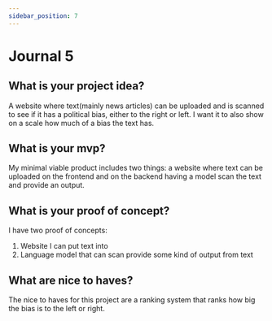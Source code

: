 ```yaml
---
sidebar_position: 7
---
```


# Journal 5

## What is your project idea?

A website where text(mainly news articles) can be uploaded and is scanned to see if it has a political bias, either to the right or left. I want it to also show on a scale how much of a bias the text has. 

## What is your mvp?

My minimal viable product includes two things: a website where text can be uploaded on the frontend and on the backend having a model scan the text and provide an output. 


## What is your proof of concept?

I have two proof of concepts: 
  1. Website I can put text into 
  2. Language model that can scan provide some kind of output from text 

## What are nice to haves?

The nice to haves for this project are a ranking system that ranks how big the bias is to the left or right. 


